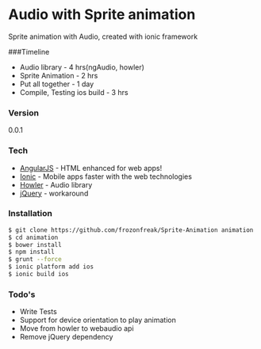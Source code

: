 # Audio with Sprite animation 

Sprite animation with Audio, created with ionic framework

###Timeline
* Audio library - 4 hrs(ngAudio, howler)
* Sprite Animation - 2 hrs
* Put all together - 1 day
* Compile, Testing ios build - 3 hrs

### Version
0.0.1

### Tech

* [AngularJS](angularjs.org) - HTML enhanced for web apps!
* [Ionic](http://ionicframework.com/getting-started/) - Mobile apps faster with the web technologies
* [Howler](http://goldfirestudios.com/blog/104/howler.js-Modern-Web-Audio-Javascript-Library) - Audio library
* [jQuery](https://jquery.com/) - workaround    

### Installation

```sh
$ git clone https://github.com/frozonfreak/Sprite-Animation animation
$ cd animation
$ bower install
$ npm install
$ grunt --force
$ ionic platform add ios
$ ionic build ios

```

### Todo's

* Write Tests
* Support for device orientation to play animation
* Move from howler to webaudio api
* Remove jQuery dependency


